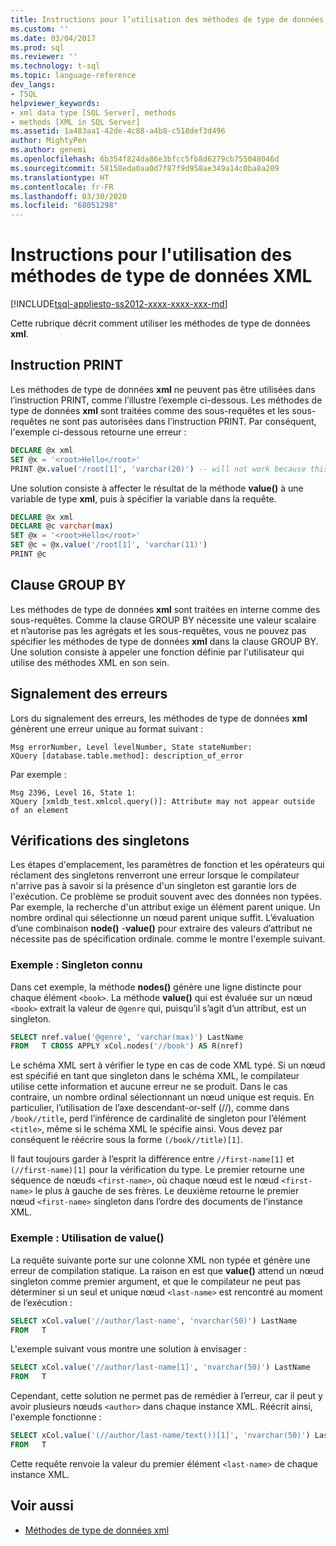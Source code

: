 ```yaml
---
title: Instructions pour l’utilisation des méthodes de type de données XML | Microsoft Docs
ms.custom: ''
ms.date: 03/04/2017
ms.prod: sql
ms.reviewer: ''
ms.technology: t-sql
ms.topic: language-reference
dev_langs:
- TSQL
helpviewer_keywords:
- xml data type [SQL Server], methods
- methods [XML in SQL Server]
ms.assetid: 1a483aa1-42de-4c88-a4b8-c518def3d496
author: MightyPen
ms.author: genemi
ms.openlocfilehash: 6b354f824da86e3bfcc5fb8d6279cb755048046d
ms.sourcegitcommit: 58158eda0aa0d7f87f9d958ae349a14c0ba8a209
ms.translationtype: HT
ms.contentlocale: fr-FR
ms.lasthandoff: 03/30/2020
ms.locfileid: "68051298"
---
```

# <a name="guidelines-for-using-xml-data-type-methods"></a>Instructions pour l'utilisation des méthodes de type de données XML

[!INCLUDE[tsql-appliesto-ss2012-xxxx-xxxx-xxx-md](../../includes/tsql-appliesto-ss2012-xxxx-xxxx-xxx-md.md)]

Cette rubrique décrit comment utiliser les méthodes de type de données **xml**.

## <a name="the-print-statement"></a>Instruction PRINT

Les méthodes de type de données **xml** ne peuvent pas être utilisées dans l’instruction PRINT, comme l’illustre l’exemple ci-dessous. Les méthodes de type de données **xml** sont traitées comme des sous-requêtes et les sous-requêtes ne sont pas autorisées dans l’instruction PRINT. Par conséquent, l'exemple ci-dessous retourne une erreur :

```sql
DECLARE @x xml
SET @x = '<root>Hello</root>'
PRINT @x.value('/root[1]', 'varchar(20)') -- will not work because this is treated as a subquery (select top 1 col from table)
```

Une solution consiste à affecter le résultat de la méthode **value()** à une variable de type **xml**, puis à spécifier la variable dans la requête.

```sql
DECLARE @x xml
DECLARE @c varchar(max)
SET @x = '<root>Hello</root>'
SET @c = @x.value('/root[1]', 'varchar(11)')
PRINT @c
```

## <a name="the-group-by-clause"></a>Clause GROUP BY

Les méthodes de type de données **xml** sont traitées en interne comme des sous-requêtes. Comme la clause GROUP BY nécessite une valeur scalaire et n’autorise pas les agrégats et les sous-requêtes, vous ne pouvez pas spécifier les méthodes de type de données **xml** dans la clause GROUP BY. Une solution consiste à appeler une fonction définie par l'utilisateur qui utilise des méthodes XML en son sein.

## <a name="reporting-errors"></a>Signalement des erreurs

Lors du signalement des erreurs, les méthodes de type de données **xml** génèrent une erreur unique au format suivant :

```
Msg errorNumber, Level levelNumber, State stateNumber:
XQuery [database.table.method]: description_of_error
```

Par exemple :

```
Msg 2396, Level 16, State 1:
XQuery [xmldb_test.xmlcol.query()]: Attribute may not appear outside of an element
```

## <a name="singleton-checks"></a>Vérifications des singletons

Les étapes d'emplacement, les paramètres de fonction et les opérateurs qui réclament des singletons renverront une erreur lorsque le compilateur n'arrive pas à savoir si la présence d'un singleton est garantie lors de l'exécution. Ce problème se produit souvent avec des données non typées. Par exemple, la recherche d'un attribut exige un élément parent unique. Un nombre ordinal qui sélectionne un nœud parent unique suffit. L’évaluation d’une combinaison **node()** -**value()** pour extraire des valeurs d’attribut ne nécessite pas de spécification ordinale. comme le montre l'exemple suivant.

### <a name="example-known-singleton"></a>Exemple : Singleton connu

Dans cet exemple, la méthode **nodes()** génère une ligne distincte pour chaque élément `<book>`. La méthode **value()** qui est évaluée sur un nœud `<book>` extrait la valeur de `@genre` qui, puisqu’il s’agit d’un attribut, est un singleton.

```sql
SELECT nref.value('@genre', 'varchar(max)') LastName
FROM   T CROSS APPLY xCol.nodes('//book') AS R(nref)
```

Le schéma XML sert à vérifier le type en cas de code XML typé. Si un nœud est spécifié en tant que singleton dans le schéma XML, le compilateur utilise cette information et aucune erreur ne se produit. Dans le cas contraire, un nombre ordinal sélectionnant un nœud unique est requis. En particulier, l’utilisation de l’axe descendant-or-self (//), comme dans `/book//title`, perd l’inférence de cardinalité de singleton pour l’élément `<title>`, même si le schéma XML le spécifie ainsi. Vous devez par conséquent le réécrire sous la forme `(/book//title)[1]`.

Il faut toujours garder à l’esprit la différence entre `//first-name[1]` et `(//first-name)[1]` pour la vérification du type. Le premier retourne une séquence de nœuds `<first-name>`, où chaque nœud est le nœud `<first-name>` le plus à gauche de ses frères. Le deuxième retourne le premier nœud `<first-name>` singleton dans l’ordre des documents de l’instance XML.

### <a name="example-using-value"></a>Exemple : Utilisation de value()

La requête suivante porte sur une colonne XML non typée et génère une erreur de compilation statique. La raison en est que **value()** attend un nœud singleton comme premier argument, et que le compilateur ne peut pas déterminer si un seul et unique nœud `<last-name>` est rencontré au moment de l’exécution :

```sql
SELECT xCol.value('//author/last-name', 'nvarchar(50)') LastName
FROM   T
```

L'exemple suivant vous montre une solution à envisager :

```sql
SELECT xCol.value('//author/last-name[1]', 'nvarchar(50)') LastName
FROM   T
```

Cependant, cette solution ne permet pas de remédier à l’erreur, car il peut y avoir plusieurs nœuds `<author>` dans chaque instance XML. Réécrit ainsi, l'exemple fonctionne :

```sql
SELECT xCol.value('(//author/last-name/text())[1]', 'nvarchar(50)') LastName
FROM   T
```

Cette requête renvoie la valeur du premier élément `<last-name>` de chaque instance XML.

## <a name="see-also"></a>Voir aussi

- [Méthodes de type de données xml](../../t-sql/xml/xml-data-type-methods.md)
